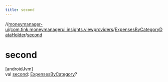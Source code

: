```yaml
---
title: second
---
```

//[moneymanager-ui](../../../index.html)/[com.tink.moneymanagerui.insights.viewproviders](../index.html)/[ExpensesByCategoryDataHolder](index.html)/[second](second.html)



# second



[androidJvm]\
val [second](second.html): [ExpensesByCategory](../-expenses-by-category/index.html)?




